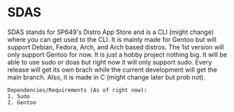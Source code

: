 # SDAS
SDAS stands for SP649's Distro App Store and is a CLI (might change) where you can get used to the CLI. It is mainly made for Gentoo but will support Debian, Fedora, Arch, and Arch based distros. The 1st version will only support Gentoo for now. It is just a hobby project nothing big. It will be able to use sudo or doas but right now it will only support sudo. Every release will get its own brach while the current development will get the main branch. Also, it is made in C (might change later but prob not).
```
Dependencies/Requirements (As of right now):
1. Sudo
2. Gentoo
```
